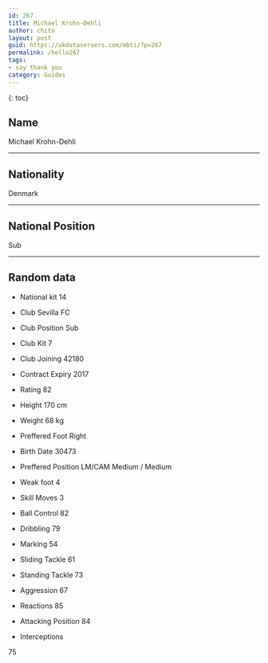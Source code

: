 ```yaml
---
id: 267
title: Michael Krohn-Dehli
author: chito
layout: post
guid: https://ukdataservers.com/mbti/?p=267
permalink: /hello267
tags:
- say thank you
category: Guides
---
```



{: toc}

## Name  
Michael Krohn-Dehli 

* * *

## Nationality  
Denmark 

* * *

## National Position  
Sub 

* * *

## Random data 

  * National kit 
14 

  * Club 
Sevilla FC 

  * Club Position 
Sub 

  * Club Kit 
7 

  * Club Joining 
42180 

  * Contract Expiry 
2017 

  * Rating 
82 

  * Height 
170 cm 

  * Weight 
68 kg 

  * Preffered Foot 
Right 

  * Birth Date 
30473 

  * Preffered Position 
LM/CAM Medium / Medium 

  * Weak foot 
4 

  * Skill Moves 
3 

  * Ball Control 
82 

  * Dribbling 
79 

  * Marking 
54 

  * Sliding Tackle 
61 

  * Standing Tackle 
73 

  * Aggression 
67 

  * Reactions 
85 

  * Attacking Position 
84 

  * Interceptions 

75